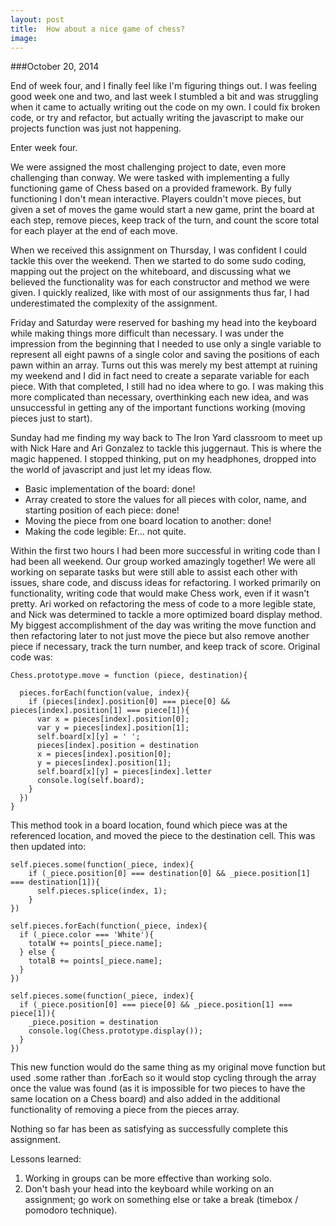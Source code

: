 ```yaml
---
layout: post
title:  How about a nice game of chess?
image:
---
```


###October 20, 2014

End of week four, and I finally feel like I'm figuring things out. I was feeling good week one and two, and last week I stumbled a bit and was struggling when it came to actually writing out the code on my own. I could fix broken code, or try and refactor, but actually writing the javascript to make our projects function was just not happening.

Enter week four.

We were assigned the most challenging project to date, even more challenging than conway. We were tasked with implementing a fully functioning game of Chess based on a provided framework. By fully functioning I don't mean interactive. Players couldn't move pieces, but given a set of moves the game would start a new game, print the board at each step, remove pieces, keep track of the turn, and count the score total for each player at the end of each move.

When we received this assignment on Thursday, I was confident I could tackle this over the weekend. Then we started to do some sudo coding, mapping out the project on the whiteboard, and discussing what we believed the functionality was for each constructor and method we were given. I quickly realized, like with most of our assignments thus far, I had underestimated the complexity of the assignment.

Friday and Saturday were reserved for bashing my head into the keyboard while making things more difficult than necessary. I was under the impression from the beginning that I needed to use only a single variable to represent all eight pawns of a single color and saving the positions of each pawn within an array. Turns out this was merely my best attempt at ruining my weekend and I did in fact need to create a separate variable for each piece. With that completed, I still had no idea where to go. I was making this more complicated than necessary, overthinking each new idea, and was unsuccessful in getting any of the important functions working (moving pieces just to start).

Sunday had me finding my way back to The Iron Yard classroom to meet up with Nick Hare and Ari Gonzalez to tackle this juggernaut. This is where the magic happened. I stopped thinking, put on my headphones, dropped into the world of javascript and just let my ideas flow.

 * Basic implementation of the board: done!
 * Array created to store the values for all pieces with color, name, and starting position of each piece: done!
 * Moving the piece from one board location to another: done!
 * Making the code legible: Er... not quite.

 Within the first two hours I had been more successful in writing code than I had been all weekend. Our group worked amazingly together! We were all working on separate tasks but were still able to assist each other with issues, share code, and discuss ideas for refactoring. I worked primarily on functionality, writing code that would make Chess work, even if it wasn't pretty. Ari worked on refactoring the mess of code to a more legible state, and Nick was determined to tackle a more optimized board display method. My biggest accomplishment of the day was writing the move function and then refactoring later to not just move the piece but also remove another piece if necessary, track the turn number, and keep track of score. Original code was:

    Chess.prototype.move = function (piece, destination){

      pieces.forEach(function(value, index){
        if (pieces[index].position[0] === piece[0] && pieces[index].position[1] === piece[1]){
          var x = pieces[index].position[0];
          var y = pieces[index].position[1];
          self.board[x][y] = ' ';
          pieces[index].position = destination
          x = pieces[index].position[0];
          y = pieces[index].position[1];
          self.board[x][y] = pieces[index].letter
          console.log(self.board);
        }
      })
    }

This method took in a board location, found which piece was at the referenced location, and moved the piece to the destination cell. This was then updated into:

    self.pieces.some(function(_piece, index){
        if (_piece.position[0] === destination[0] && _piece.position[1] === destination[1]){
          self.pieces.splice(index, 1);
        }
    })

    self.pieces.forEach(function(_piece, index){
      if (_piece.color === 'White'){
        totalW += points[_piece.name];
      } else {
        totalB += points[_piece.name];
      }
    })

    self.pieces.some(function(_piece, index){
      if (_piece.position[0] === piece[0] && _piece.position[1] === piece[1]){
        _piece.position = destination
        console.log(Chess.prototype.display());
      }
    })

This new function would do the same thing as my original move function but used .some rather than .forEach so it would stop cycling through the array once the value was found (as it is impossible for two pieces to have the same location on a Chess board) and also added in the additional functionality of removing a piece from the pieces array.

Nothing so far has been as satisfying as successfully complete this assignment.

Lessons learned:
1. Working in groups can be more effective than working solo.
2. Don't bash your head into the keyboard while working on an assignment; go work on something else or take a break (timebox / pomodoro technique).
